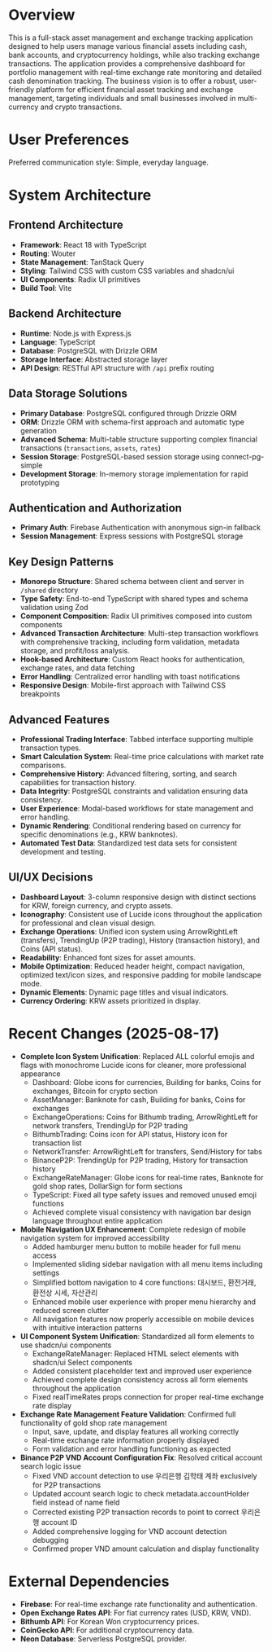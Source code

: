 # Overview

This is a full-stack asset management and exchange tracking application designed to help users manage various financial assets including cash, bank accounts, and cryptocurrency holdings, while also tracking exchange transactions. The application provides a comprehensive dashboard for portfolio management with real-time exchange rate monitoring and detailed cash denomination tracking. The business vision is to offer a robust, user-friendly platform for efficient financial asset tracking and exchange management, targeting individuals and small businesses involved in multi-currency and crypto transactions.

# User Preferences

Preferred communication style: Simple, everyday language.

# System Architecture

## Frontend Architecture
- **Framework**: React 18 with TypeScript
- **Routing**: Wouter
- **State Management**: TanStack Query
- **Styling**: Tailwind CSS with custom CSS variables and shadcn/ui
- **UI Components**: Radix UI primitives
- **Build Tool**: Vite

## Backend Architecture
- **Runtime**: Node.js with Express.js
- **Language**: TypeScript
- **Database**: PostgreSQL with Drizzle ORM
- **Storage Interface**: Abstracted storage layer
- **API Design**: RESTful API structure with `/api` prefix routing

## Data Storage Solutions
- **Primary Database**: PostgreSQL configured through Drizzle ORM
- **ORM**: Drizzle ORM with schema-first approach and automatic type generation
- **Advanced Schema**: Multi-table structure supporting complex financial transactions (`transactions`, `assets`, `rates`)
- **Session Storage**: PostgreSQL-based session storage using connect-pg-simple
- **Development Storage**: In-memory storage implementation for rapid prototyping

## Authentication and Authorization
- **Primary Auth**: Firebase Authentication with anonymous sign-in fallback
- **Session Management**: Express sessions with PostgreSQL storage

## Key Design Patterns
- **Monorepo Structure**: Shared schema between client and server in `/shared` directory
- **Type Safety**: End-to-end TypeScript with shared types and schema validation using Zod
- **Component Composition**: Radix UI primitives composed into custom components
- **Advanced Transaction Architecture**: Multi-step transaction workflows with comprehensive tracking, including form validation, metadata storage, and profit/loss analysis.
- **Hook-based Architecture**: Custom React hooks for authentication, exchange rates, and data fetching
- **Error Handling**: Centralized error handling with toast notifications
- **Responsive Design**: Mobile-first approach with Tailwind CSS breakpoints

## Advanced Features
- **Professional Trading Interface**: Tabbed interface supporting multiple transaction types.
- **Smart Calculation System**: Real-time price calculations with market rate comparisons.
- **Comprehensive History**: Advanced filtering, sorting, and search capabilities for transaction history.
- **Data Integrity**: PostgreSQL constraints and validation ensuring data consistency.
- **User Experience**: Modal-based workflows for state management and error handling.
- **Dynamic Rendering**: Conditional rendering based on currency for specific denominations (e.g., KRW banknotes).
- **Automated Test Data**: Standardized test data sets for consistent development and testing.

## UI/UX Decisions
- **Dashboard Layout**: 3-column responsive design with distinct sections for KRW, foreign currency, and crypto assets.
- **Iconography**: Consistent use of Lucide icons throughout the application for professional and clean visual design.
- **Exchange Operations**: Unified icon system using ArrowRightLeft (transfers), TrendingUp (P2P trading), History (transaction history), and Coins (API status).
- **Readability**: Enhanced font sizes for asset amounts.
- **Mobile Optimization**: Reduced header height, compact navigation, optimized text/icon sizes, and responsive padding for mobile landscape mode.
- **Dynamic Elements**: Dynamic page titles and visual indicators.
- **Currency Ordering**: KRW assets prioritized in display.

# Recent Changes (2025-08-17)
- **Complete Icon System Unification**: Replaced ALL colorful emojis and flags with monochrome Lucide icons for cleaner, more professional appearance
  - Dashboard: Globe icons for currencies, Building for banks, Coins for exchanges, Bitcoin for crypto section
  - AssetManager: Banknote for cash, Building for banks, Coins for exchanges
  - ExchangeOperations: Coins for Bithumb trading, ArrowRightLeft for network transfers, TrendingUp for P2P trading
  - BithumbTrading: Coins icon for API status, History icon for transaction list
  - NetworkTransfer: ArrowRightLeft for transfers, Send/History for tabs
  - BinanceP2P: TrendingUp for P2P trading, History for transaction history
  - ExchangeRateManager: Globe icons for real-time rates, Banknote for gold shop rates, DollarSign for form sections
  - TypeScript: Fixed all type safety issues and removed unused emoji functions
  - Achieved complete visual consistency with navigation bar design language throughout entire application
- **Mobile Navigation UX Enhancement**: Complete redesign of mobile navigation system for improved accessibility
  - Added hamburger menu button to mobile header for full menu access
  - Implemented sliding sidebar navigation with all menu items including settings
  - Simplified bottom navigation to 4 core functions: 대시보드, 환전거래, 환전상 시세, 자산관리
  - Enhanced mobile user experience with proper menu hierarchy and reduced screen clutter
  - All navigation features now properly accessible on mobile devices with intuitive interaction patterns
- **UI Component System Unification**: Standardized all form elements to use shadcn/ui components
  - ExchangeRateManager: Replaced HTML select elements with shadcn/ui Select components
  - Added consistent placeholder text and improved user experience
  - Achieved complete design consistency across all form elements throughout the application
  - Fixed realTimeRates props connection for proper real-time exchange rate display
- **Exchange Rate Management Feature Validation**: Confirmed full functionality of gold shop rate management
  - Input, save, update, and display features all working correctly
  - Real-time exchange rate information properly displayed
  - Form validation and error handling functioning as expected
- **Binance P2P VND Account Configuration Fix**: Resolved critical account search logic issue
  - Fixed VND account detection to use 우리은행 김학태 계좌 exclusively for P2P transactions
  - Updated account search logic to check metadata.accountHolder field instead of name field
  - Corrected existing P2P transaction records to point to correct 우리은행 account ID
  - Added comprehensive logging for VND account detection debugging
  - Confirmed proper VND amount calculation and display functionality

# External Dependencies

- **Firebase**: For real-time exchange rate functionality and authentication.
- **Open Exchange Rates API**: For fiat currency rates (USD, KRW, VND).
- **Bithumb API**: For Korean Won cryptocurrency prices.
- **CoinGecko API**: For additional cryptocurrency data.
- **Neon Database**: Serverless PostgreSQL provider.